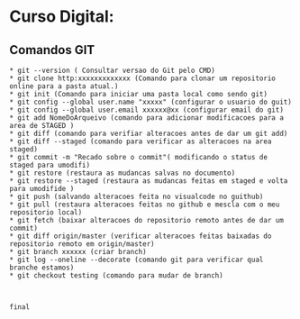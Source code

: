 # Curso Digital: 
   ## Comandos GIT
    * git --version ( Consultar versao do Git pelo CMD)
    * git clone http:xxxxxxxxxxxxx (Comando para clonar um repositorio online para a pasta atual.) 
    * git init (Comando para iniciar uma pasta local como sendo git)
    * git config --global user.name "xxxxx" (configurar o usuario do guit)
    * git config --global user.email xxxxxx@xx (configurar email do git)
    * git add NomeDoArqueivo (comando para adicionar modificacoes para a area de STAGED )
    * git diff (comando para verifiar alteracoes antes de dar um git add)
    * git diff --staged (comando para verificar as alteracoes na area staged)
    * git commit -m "Recado sobre o commit"( modificando o status de staged para umodifi)
    * git restore (restaura as mudancas salvas no documento)
    * git restore --staged (restaura as mudancas feitas em staged e volta para umodifide )
    * git push (salvando alteracoes feita no visualcode no guithub)
    * git pull (restaura alteracoes feitas no github e mescla com o meu repositorio local)
    * git fetch (baixar alteracoes do repositorio remoto antes de dar um commit)
    * git diff origin/master (verificar alteracoes feitas baixadas do repositorio remoto em origin/master)
    * git branch xxxxxx (criar branch)
    * git log --oneline --decorate (comando git para verificar qual branche estamos)
    * git checkout testing (comando para mudar de branch)



    final
